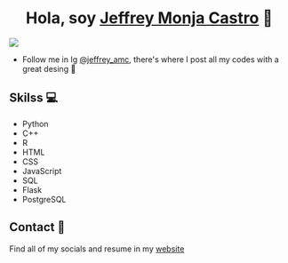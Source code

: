 <div align="center">
<h1 align="center">Hola, soy <a href="https://beacons.ai/jeffrey_amc">Jeffrey Monja Castro</a> 👋</h1>
</div>
<img src="https://imgur.com/kPImZKO">

- Follow me in Ig [@jeffrey_amc](https://www.instagram.com/jeffrey_amc/), there's where I post all my codes with a great desing 👀

## Skilss 💻

- Python
- C++
- R
- HTML
- CSS
- JavaScript
- SQL
- Flask
- PostgreSQL

## Contact 📲

Find all of my socials and resume in my [website](https://beacons.ai/jeffrey_amc)

